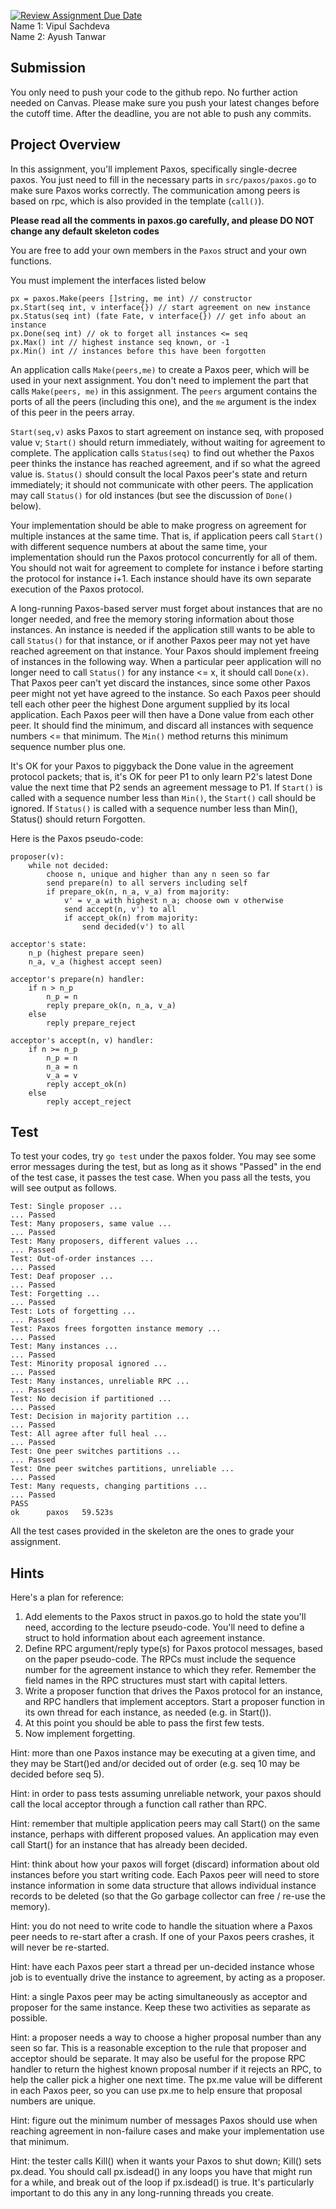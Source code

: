 [![Review Assignment Due Date](https://classroom.github.com/assets/deadline-readme-button-24ddc0f5d75046c5622901739e7c5dd533143b0c8e959d652212380cedb1ea36.svg)](https://classroom.github.com/a/fmem5k7Z)
<br />Name 1: Vipul Sachdeva
<br />Name 2: Ayush Tanwar

## Submission
You only need to push your code to the github repo. No further action 
needed on Canvas. Please make sure you push your latest changes before the 
cutoff time. After the deadline, you are not able to push any commits.

## Project Overview
In this assignment, you'll implement Paxos, specifically single-decree paxos.
You just need to fill in the necessary parts in `src/paxos/paxos.go` to make 
sure Paxos works correctly. The communication among peers is based on rpc, 
which is also provided in the template (`call()`).

**Please read all the comments in paxos.go carefully, and please DO NOT change
any default skeleton codes**

You are free to add your own members in the `Paxos` struct and your own
functions.

You must implement the interfaces listed below
```
px = paxos.Make(peers []string, me int) // constructor
px.Start(seq int, v interface{}) // start agreement on new instance
px.Status(seq int) (fate Fate, v interface{}) // get info about an instance
px.Done(seq int) // ok to forget all instances <= seq
px.Max() int // highest instance seq known, or -1
px.Min() int // instances before this have been forgotten
```

An application calls `Make(peers,me)` to create a Paxos peer, which will be 
used in your next assignment. You don't need to implement the part that 
calls `Make(peers, me)` in this assignment. The `peers` argument contains the 
ports of all the peers (including this one), and the `me` argument is the 
index of this peer in the peers array. 

`Start(seq,v)` asks Paxos to start agreement on instance seq, with proposed
value v; `Start()` should return immediately, without waiting for agreement 
to complete. The application calls `Status(seq)` to find out whether the 
Paxos peer thinks the instance has reached agreement, and if so what the agreed 
value is. `Status()` should consult the local Paxos peer's state and return 
immediately; it should not communicate with other peers. The application may 
call `Status()` for old instances (but see the discussion of `Done()` below).

Your implementation should be able to make progress on agreement for multiple
instances at the same time. That is, if application peers call `Start()` with
different sequence numbers at about the same time, your implementation should
run the Paxos protocol concurrently for all of them. You should not wait for
agreement to complete for instance i before starting the protocol for instance
i+1. Each instance should have its own separate execution of the Paxos protocol.

A long-running Paxos-based server must forget about instances that are no longer
needed, and free the memory storing information about those instances. An
instance is needed if the application still wants to be able to call `Status()`
for that instance, or if another Paxos peer may not yet have reached agreement
on that instance. Your Paxos should implement freeing of instances in the
following way. When a particular peer application will no longer need to call
`Status()` for any instance <= x, it should call `Done(x)`. That Paxos peer can't
yet discard the instances, since some other Paxos peer might not yet have agreed
to the instance. So each Paxos peer should tell each other peer the highest Done
argument supplied by its local application. Each Paxos peer will then have a
Done value from each other peer. It should find the minimum, and discard all
instances with sequence numbers <= that minimum. The `Min()` method returns this
minimum sequence number plus one.

It's OK for your Paxos to piggyback the Done value in the agreement protocol
packets; that is, it's OK for peer P1 to only learn P2's latest Done value the
next time that P2 sends an agreement message to P1. If `Start()` is called with a
sequence number less than `Min()`, the `Start()` call should be ignored. If 
`Status()` is called with a sequence number less than Min(), Status() should 
return Forgotten.

Here is the Paxos pseudo-code:
```
proposer(v):
    while not decided:
        choose n, unique and higher than any n seen so far
        send prepare(n) to all servers including self
        if prepare_ok(n, n_a, v_a) from majority:
            v' = v_a with highest n_a; choose own v otherwise
            send accept(n, v') to all
            if accept_ok(n) from majority:
                send decided(v') to all

acceptor's state:
    n_p (highest prepare seen)
    n_a, v_a (highest accept seen)

acceptor's prepare(n) handler:
    if n > n_p
        n_p = n
        reply prepare_ok(n, n_a, v_a)
    else
        reply prepare_reject

acceptor's accept(n, v) handler:
    if n >= n_p
        n_p = n
        n_a = n
        v_a = v
        reply accept_ok(n)
    else
        reply accept_reject
```

## Test
To test your codes, try `go test` under the paxos folder. You may see some 
error messages during the test, but as long as it shows "Passed" in the end 
of the test case, it passes the test case. When you pass all the tests, you 
will see output as follows.
```
Test: Single proposer ...    
... Passed
Test: Many proposers, same value ...
... Passed
Test: Many proposers, different values ...
... Passed
Test: Out-of-order instances ...
... Passed
Test: Deaf proposer ...
... Passed
Test: Forgetting ...
... Passed
Test: Lots of forgetting ...
... Passed
Test: Paxos frees forgotten instance memory ...
... Passed
Test: Many instances ...
... Passed
Test: Minority proposal ignored ...
... Passed
Test: Many instances, unreliable RPC ...
... Passed
Test: No decision if partitioned ...
... Passed
Test: Decision in majority partition ...
... Passed
Test: All agree after full heal ...
... Passed
Test: One peer switches partitions ...
... Passed
Test: One peer switches partitions, unreliable ...
... Passed
Test: Many requests, changing partitions ...
... Passed
PASS
ok      paxos   59.523s
```
All the test cases provided in the skeleton are the ones to grade your 
assignment.

## Hints
Here's a plan for reference:

1. Add elements to the Paxos struct in paxos.go to hold the state you'll need,
   according to the lecture pseudo-code. You'll need to define a struct to hold
   information about each agreement instance.
2. Define RPC argument/reply type(s) for Paxos protocol messages, based on the
   paper pseudo-code. The RPCs must include the sequence number for the
   agreement instance to which they refer. Remember the field names in the RPC
   structures must start with capital letters.
3. Write a proposer function that drives the Paxos protocol for an instance,
   and RPC handlers that implement acceptors. Start a proposer function in its
   own thread for each instance, as needed (e.g. in Start()).
4. At this point you should be able to pass the first few tests.
5. Now implement forgetting.

Hint: more than one Paxos instance may be executing at a given time, and they
may be Start()ed and/or decided out of order (e.g. seq 10 may be decided before
seq 5).

Hint: in order to pass tests assuming unreliable network, your paxos should call
the local acceptor through a function call rather than RPC.

Hint: remember that multiple application peers may call Start() on the same
instance, perhaps with different proposed values. An application may even call
Start() for an instance that has already been decided.

Hint: think about how your paxos will forget (discard) information about old
instances before you start writing code. Each Paxos peer will need to store
instance information in some data structure that allows individual instance
records to be deleted (so that the Go garbage collector can free / re-use the
memory).

Hint: you do not need to write code to handle the situation where a Paxos peer
needs to re-start after a crash. If one of your Paxos peers crashes, it will
never be re-started.

Hint: have each Paxos peer start a thread per un-decided instance whose job is
to eventually drive the instance to agreement, by acting as a proposer.

Hint: a single Paxos peer may be acting simultaneously as acceptor and proposer
for the same instance. Keep these two activities as separate as possible.

Hint: a proposer needs a way to choose a higher proposal number than any seen so
far. This is a reasonable exception to the rule that proposer and acceptor
should be separate. It may also be useful for the propose RPC handler to return
the highest known proposal number if it rejects an RPC, to help the caller pick
a higher one next time. The px.me value will be different in each Paxos peer, so
you can use px.me to help ensure that proposal numbers are unique.

Hint: figure out the minimum number of messages Paxos should use when reaching
agreement in non-failure cases and make your implementation use that minimum.

Hint: the tester calls Kill() when it wants your Paxos to shut down; Kill() sets
px.dead. You should call px.isdead() in any loops you have that might run for a
while, and break out of the loop if px.isdead() is true. It's particularly
important to do this any in any long-running threads you create.

